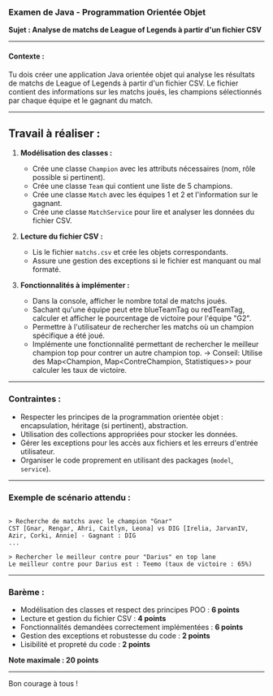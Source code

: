### Examen de Java - Programmation Orientée Objet  
**Sujet : Analyse de matchs de League of Legends à partir d'un fichier CSV**

---

#### **Contexte :**
Tu dois créer une application Java orientée objet qui analyse les résultats de matchs de League of Legends à partir d'un fichier CSV. Le fichier contient des informations sur les matchs joués, les champions sélectionnés par chaque équipe et le gagnant du match.

---


## **Travail à réaliser :**
1. **Modélisation des classes :**
   - Crée une classe `Champion` avec les attributs nécessaires (nom, rôle possible si pertinent).
   - Crée une classe `Team` qui contient une liste de 5 champions.
   - Crée une classe `Match` avec les équipes 1 et 2 et l'information sur le gagnant.
   - Crée une classe `MatchService` pour lire et analyser les données du fichier CSV.

2. **Lecture du fichier CSV :**
   - Lis le fichier `matchs.csv` et crée les objets correspondants.
   - Assure une gestion des exceptions si le fichier est manquant ou mal formaté.

3. **Fonctionnalités à implémenter :**
   - Dans la console, afficher le nombre total de matchs joués.
   - Sachant qu'une équipe peut etre blueTeamTag ou redTeamTag, calculer et afficher le pourcentage de victoire pour l'équipe "G2".
   - Permettre à l'utilisateur de rechercher les matchs où un champion spécifique a été joué.
   - Implémente une fonctionnalité permettant de rechercher le meilleur champion top pour contrer un autre champion top.
      -> Conseil: Utilise des Map<Champion, Map<ContreChampion, Statistiques>> pour calculer les taux de victoire.

---


### **Contraintes :**
- Respecter les principes de la programmation orientée objet : encapsulation, héritage (si pertinent), abstraction.
- Utilisation des collections appropriées pour stocker les données.
- Gérer les exceptions pour les accès aux fichiers et les erreurs d'entrée utilisateur.
- Organiser le code proprement en utilisant des packages (`model`, `service`).

---

### **Exemple de scénario attendu :**
```

> Recherche de matchs avec le champion "Gnar"
CST [Gnar, Rengar, Ahri, Caitlyn, Leona] vs DIG [Irelia, JarvanIV, Azir, Corki, Annie] - Gagnant : DIG
...

> Rechercher le meilleur contre pour "Darius" en top lane
Le meilleur contre pour Darius est : Teemo (taux de victoire : 65%)
```

---

### **Barème :**
- Modélisation des classes et respect des principes POO : **6 points**
- Lecture et gestion du fichier CSV : **4 points**
- Fonctionnalités demandées correctement implémentées : **6 points**
- Gestion des exceptions et robustesse du code : **2 points**
- Lisibilité et propreté du code : **2 points**

**Note maximale : 20 points**

---

Bon courage à tous !
